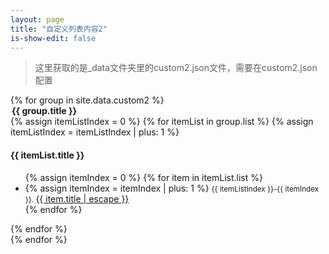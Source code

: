```yaml
---
layout: page
title: "自定义列表内容2"
is-show-edit: false
---
```


> 这里获取的是_data文件夹里的custom2.json文件，需要在custom2.json配置

<div>
    {% for group in site.data.custom2  %}
        <div class="site-page-list">
            <legend>
                <b>{{ group.title }}</b>
            </legend>
            {% assign itemListIndex = 0 %}
            {% for itemList in group.list %}
                {% assign itemListIndex = itemListIndex | plus: 1 %}
                <h4>{{ itemList.title }}</h4>
                <ul class="list">
                    {% assign itemIndex = 0 %}
                    {% for item in itemList.list %}
                    <li>
                        {% assign itemIndex = itemIndex | plus: 1 %}
                            <small>{{ itemListIndex }}-{{ itemIndex }}. </small>
                            <a class="post-link"
                                href="{{ site.baseurl }}{{ group.basePath }}{{ item.path }}"
                                title="{{ item.title | escape }}"
                                >
                                {{ item.title | escape }}
                            </a>
                        </li>
                    {% endfor %}
                </ul>
            {% endfor %}
        </div>
    {% endfor %}

</div>
